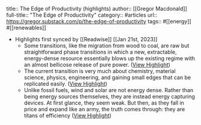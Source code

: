 title:: The Edge of Productivity (highlights)
author:: [[Gregor Macdonald]]
full-title:: "The Edge of Productivity"
category:: #articles
url:: https://gregor.substack.com/p/the-edge-of-productivity
tags:: #[[energy]] #[[renewables]]

- Highlights first synced by [[Readwise]] [[Jan 21st, 2023]]
	- Some transitions, like the migration from wood to coal, are raw but straightforward phase transitions in which a new, extractable, energy-dense resource essentially blows up the existing regime with an almost bellicose release of pure power. ([View Highlight](https://read.readwise.io/read/01gps3kv4n2kvfjrd84kardfjv))
	- The current transition is very much about chemistry, material science, physics, engineering, and gaining small edges that can be replicated easily. ([View Highlight](https://read.readwise.io/read/01gps3mdgpfkcr8ng9v8y7k0v1))
	- Unlike fossil fuels, wind and solar are not energy dense. Rather than being energy sources themselves, they are instead energy capturing devices. At first glance, they seem weak. But then, as they fall in price and expand like an army, the truth comes through: they are titans of efficiency ([View Highlight](https://read.readwise.io/read/01gps3mzjj2zkwx9abpxk6kh0k))